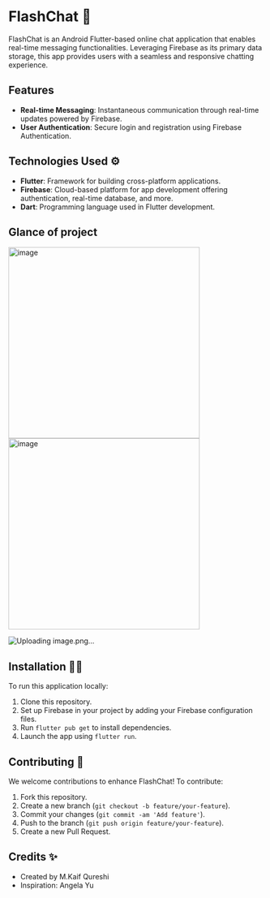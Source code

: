 # FlashChat 📱

FlashChat is an Android Flutter-based online chat application that enables real-time messaging functionalities. Leveraging Firebase as its primary data storage, this app provides users with a seamless and responsive chatting experience.

## Features 

- **Real-time Messaging**: Instantaneous communication through real-time updates powered by Firebase.
- **User Authentication**: Secure login and registration using Firebase Authentication.


## Technologies Used ⚙️

- **Flutter**: Framework for building cross-platform applications.
- **Firebase**: Cloud-based platform for app development offering authentication, real-time database, and more.
- **Dart**: Programming language used in Flutter development.


## Glance of project

<img width="377" alt="image" src="https://github.com/Mkaif-Qureshi/Flutter-FlashChat/assets/86159667/7d9e135c-f5be-4b81-844b-be4a86694530">  

<img width="377" alt="image" src="https://github.com/Mkaif-Qureshi/Flutter-FlashChat/assets/86159667/4c40876f-1616-4373-a6c2-5f7a3511abc9">  

![Uploading image.png…]()  




## Installation 🧑‍🔧

To run this application locally:

1. Clone this repository.
2. Set up Firebase in your project by adding your Firebase configuration files.
3. Run `flutter pub get` to install dependencies.
4. Launch the app using `flutter run`.


## Contributing 💎

We welcome contributions to enhance FlashChat! To contribute:

1. Fork this repository.
2. Create a new branch (`git checkout -b feature/your-feature`).
3. Commit your changes (`git commit -am 'Add feature'`).
4. Push to the branch (`git push origin feature/your-feature`).
5. Create a new Pull Request.

## Credits ✨

- Created by M.Kaif Qureshi
- Inspiration: Angela Yu

